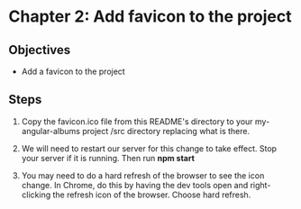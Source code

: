 # Chapter 2: Add favicon to the project

## Objectives

- Add a favicon to the project

## Steps

1. Copy the favicon.ico file from this README's directory to your my-angular-albums project /src directory replacing what is there.

1. We will need to restart our server for this change to take effect. Stop your server if it is running. Then run **npm start** 

1. You may need to do a hard refresh of the browser to see the icon change. In Chrome, do this by having the dev tools open and right-clicking the refresh icon of the browser. Choose hard refresh.